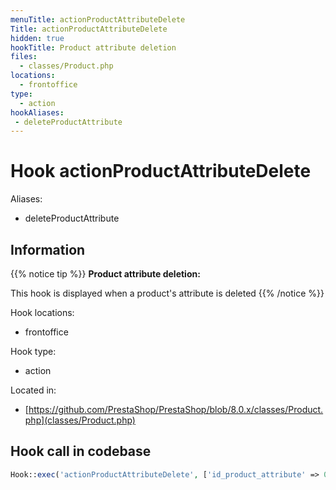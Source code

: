 ```yaml
---
menuTitle: actionProductAttributeDelete
Title: actionProductAttributeDelete
hidden: true
hookTitle: Product attribute deletion
files:
  - classes/Product.php
locations:
  - frontoffice
type:
  - action
hookAliases:
 - deleteProductAttribute
---
```


# Hook actionProductAttributeDelete

Aliases: 
 - deleteProductAttribute



## Information

{{% notice tip %}}
**Product attribute deletion:** 

This hook is displayed when a product's attribute is deleted
{{% /notice %}}

Hook locations: 
  - frontoffice

Hook type: 
  - action

Located in: 
  - [https://github.com/PrestaShop/PrestaShop/blob/8.0.x/classes/Product.php](classes/Product.php)

## Hook call in codebase

```php
Hook::exec('actionProductAttributeDelete', ['id_product_attribute' => 0, 'id_product' => (int) $this->id, 'deleteAllAttributes' => true])
```